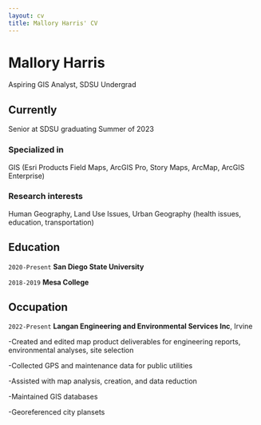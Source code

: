 ```yaml
---
layout: cv
title: Mallory Harris' CV
---
```

# Mallory Harris
Aspiring GIS Analyst, SDSU Undergrad

## Currently

Senior at SDSU graduating Summer of 2023

### Specialized in

GIS (Esri Products Field Maps, ArcGIS Pro, Story Maps, ArcMap, ArcGIS Enterprise) 

### Research interests

Human Geography, Land Use Issues, Urban Geography (health issues, education, transportation)

## Education

`2020-Present`
__San Diego State University__

`2018-2019`
__Mesa College__

## Occupation

`2022-Present`
__Langan Engineering and Environmental Services Inc__, Irvine

-Created and edited map product deliverables for engineering reports, environmental analyses, site selection 

-Collected GPS and maintenance data for public utilities  

-Assisted with map analysis, creation, and data reduction

-Maintained GIS databases 

-Georeferenced city plansets 




<!-- ### Footer

Last updated: May 2013 -->


